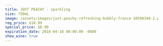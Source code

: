 ```yaml
---
title: JUST PEACHY - sparkling
size: 750mL
image: /assets/images/just-peachy-refreshing-bubbly-france-10590348-2.png
reg_price: $10.99
special_price: $8.99
expiration_date: 2018-04-18 00:00:00 -0600
show_wine: true
---
```


